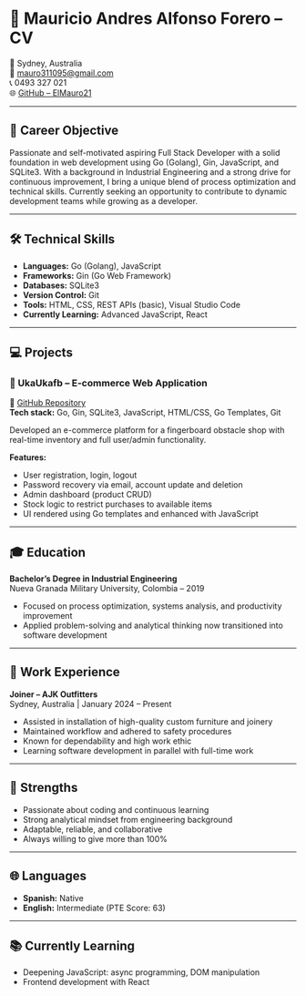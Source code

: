 # 📄 Mauricio Andres Alfonso Forero – CV

📍 Sydney, Australia  
📧 mauro311095@gmail.com  
📞 0493 327 021  
🌐 [GitHub – ElMauro21](https://github.com/ElMauro21)

---

## 🎯 Career Objective

Passionate and self-motivated aspiring Full Stack Developer with a solid foundation in web development using Go (Golang), Gin, JavaScript, and SQLite3. With a background in Industrial Engineering and a strong drive for continuous improvement, I bring a unique blend of process optimization and technical skills. Currently seeking an opportunity to contribute to dynamic development teams while growing as a developer.

---

## 🛠️ Technical Skills

- **Languages:** Go (Golang), JavaScript  
- **Frameworks:** Gin (Go Web Framework)  
- **Databases:** SQLite3  
- **Version Control:** Git  
- **Tools:** HTML, CSS, REST APIs (basic), Visual Studio Code  
- **Currently Learning:** Advanced JavaScript, React

---

## 💻 Projects

### 🛒 UkaUkafb – E-commerce Web Application  
📂 [GitHub Repository](https://github.com/ElMauro21/UkaUkafb-ecommerce)  
**Tech stack:** Go, Gin, SQLite3, JavaScript, HTML/CSS, Go Templates, Git

Developed an e-commerce platform for a fingerboard obstacle shop with real-time inventory and full user/admin functionality.

**Features:**
- User registration, login, logout
- Password recovery via email, account update and deletion
- Admin dashboard (product CRUD)
- Stock logic to restrict purchases to available items
- UI rendered using Go templates and enhanced with JavaScript

---

## 🎓 Education

**Bachelor’s Degree in Industrial Engineering**  
Nueva Granada Military University, Colombia – 2019  

- Focused on process optimization, systems analysis, and productivity improvement  
- Applied problem-solving and analytical thinking now transitioned into software development

---

## 💼 Work Experience

**Joiner – AJK Outfitters**  
Sydney, Australia | January 2024 – Present  

- Assisted in installation of high-quality custom furniture and joinery  
- Maintained workflow and adhered to safety procedures  
- Known for dependability and high work ethic  
- Learning software development in parallel with full-time work

---

## 💪 Strengths

- Passionate about coding and continuous learning  
- Strong analytical mindset from engineering background  
- Adaptable, reliable, and collaborative  
- Always willing to give more than 100%  

---

## 🌐 Languages

- **Spanish:** Native  
- **English:** Intermediate (PTE Score: 63)

---

## 📚 Currently Learning

- Deepening JavaScript: async programming, DOM manipulation
- Frontend development with React


